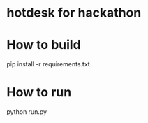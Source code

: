 # hotdesk for hackathon

# How to build
pip install -r requirements.txt

# How to run
python run.py
